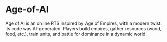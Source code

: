 # Age-of-AI
Age of AI is an online RTS inspired by Age of Empires, with a modern twist: its code was AI-generated. Players build empires, gather resources (wood, food, etc.), train units, and battle for dominance in a dynamic world.
